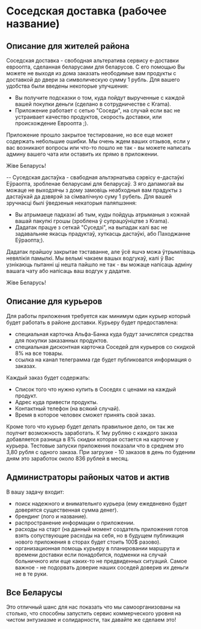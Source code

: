 # Соседская доставка (рабочее название)
## Описание для жителей района
Соседская доставка - свободная альтератива сервису e-доставки евроопта, сделанная беларусами для беларусов.
С его помощью Вы можете не выходя из дома заказать неободимые вам продукты с доставкой до двери за символическую сумму 1 рубль.
Для вашего удобства были введены некоторые улучшения:
- Вы получите подсказки о том, куда пойдут вырученные с каждой вашей покупки деньги (сделано в сотрудничестве с Krama).
- Приложение работает с сетью "Соседи", на случай если вас не устраивает качество продуктов, скорость доставки, или происхождение Евроопта ;).

Приложение прошло закрытое тестирование, но все еще может содержать небольшие ошибки. Мы очень ждем ваших отзывов, если у вас возникают вопросы или что-то пошло не так - вы можете написать админу вашего чата или оставить их прямо в приложении.

Жiве Беларусь!

-- 
Суседская дастаўка - свабодная альтэрнатыва сэрвісу e-дастаўкі Еўраопта, зробленае беларусамі для беларусаў.
З яго дапамогай вы можаце не выходзячы з дому замовіць неабходныя вам прадукты з дастаўкай да дзвярэй за сімвалічную суму 1 рубель.
Для вашей зручнасці былі ўведзеныя некаторыя паляпшэння:
- Вы атрымаеце падказкі аб тым, куды пойдуць атрыманыя з кожнай вашай пакупкі грошы (зроблена ў супрацоўніцтве з Krama).
- Дадатак працуе з сеткай "Суседзі", на выпадак калі вас не задавальняе якасць прадуктаў, хуткасць дастаўкі, або Паходжанне Еўраопта;).

Дадатак прайшоу закрытае тэставанне, але ўсё яшчэ можа ўтрымліваць невялікія памылкі. Мы вельмі чакаем вашых водгукаў, калі ў Вас узнікаюць пытанні ці нешта пайшло не так -
вы можаце напісаць адміну вашага чату або напісаць ваш водгук у дадатке.

Жiве Беларусь!

## Описание для курьеров
Для работы приложения требуется как минимум один курьер который будет работать в районе доставки.
Курьеру будет предоставлена:
- специальная карточка Альфа-Банка куда будут зачислятся средства для покупки заказанных продуктов.
- специальная дисконтная карточка Соседей для курьеров со скидкой 8% на все товары.
- ссылка на канал телеграмма где будет публиковатся информация о заказах.

Каждый заказ будет содержать:
- Список того что нужно купить в Соседях с ценами на каждый продукт.
- Адрес куда привести продукты.
- Контактный телефон (на всякий случай).
- Время в которое человек сможет принять свой заказ.

Кроме того что курьер будет делать правильное дело, он так же поулчит возможность заработать.
К 1му рубляю с каждого заказа добавляется разница в 8% скидки которая остается на карточке у курьера.
Тестовые запуски приложения показали что в среднем это 3,80 рубля с одного заказа.
При загрузке - 10 заказов в день по буденим дням это заработок около 836 рублей в месяц.

## Администраторы районых чатов и актив
В вашу задачу входит:
- поиск надежного и внимательнго курьера (ему ежедвневно будет доверятся существенная сумма денег).
- брендинг (лого и название).
- распространение информации о приложении.
- расходы на старт (на данный момент создатель приложения готов взять сопуствующие расходы на себя, но в будущем публикация нового приложения в сторах будет стоить 100$ разово).
- организационная помощь курьеру в планировании маршрута и времени доставки если понадобится, подменки на случай больничного или еще каких-то не предвиденных ситуаций.
Самое важное - не подорвать доверие наших соседей доверив их деньги не в те руки.

## Все Беларусы
Это отличный шанс для нас показать что мы самоорганизованы на столько, что способны запустить сервис коммерческого уровня на чистом энтузиазме и солидарности, так давайте же сделаем это!


